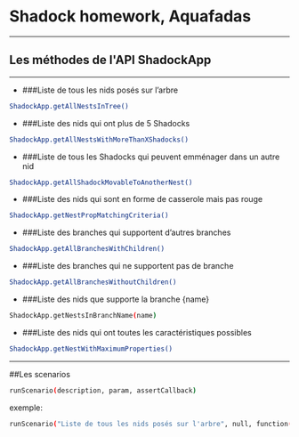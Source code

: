 
Shadock homework, Aquafadas
=================================
 ---------

## Les méthodes de l'API ShadockApp
------------
* ###Liste de tous les nids posés sur l’arbre
 ```sh
ShadockApp.getAllNestsInTree()
 ```
* ###Liste des nids qui ont plus de 5 Shadocks
 ```sh
ShadockApp.getAllNestsWithMoreThanXShadocks()
 ```
* ###Liste de tous les Shadocks qui peuvent emménager dans un autre nid
```sh
ShadockApp.getAllShadockMovableToAnotherNest()
 ```
* ###Liste des nids qui sont en forme de casserole mais pas rouge
```sh
ShadockApp.getNestPropMatchingCriteria()
 ```
* ###Liste des branches qui supportent d’autres branches
```sh
ShadockApp.getAllBranchesWithChildren()
 ```
* ###Liste des branches qui ne supportent pas de branche
```sh
ShadockApp.getAllBranchesWithoutChildren()
 ```
* ###Liste des nids que supporte la branche {name}
```sh
ShadockApp.getNestsInBranchName(name)
 ```
* ###Liste des nids qui ont toutes les caractéristiques possibles
 ```sh
ShadockApp.getNestWithMaximumProperties()
 ```
------------
##Les scenarios

```sh
runScenario(description, param, assertCallback)
 ```
 exemple: 
 ```sh
runScenario("Liste de tous les nids posés sur l'arbre", null, function(){...})
 ```
